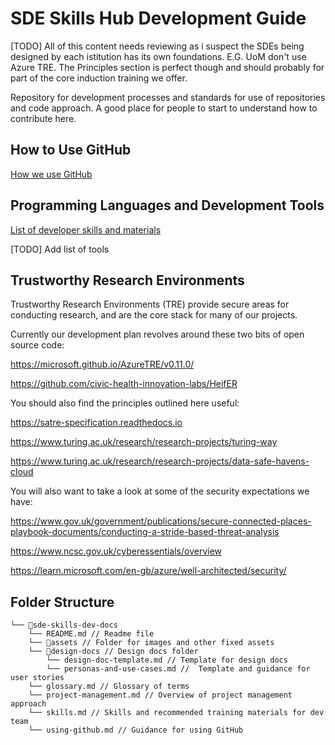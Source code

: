 # SDE Skills Hub Development Guide
[TODO] All of this content needs reviewing as i suspect the SDEs being designed by each istitution has its own foundations. E.G. UoM don't use Azure TRE. The Principles section is perfect though and should probably for part of the core induction training we offer.

Repository for development processes and standards for use of repositories and code approach. A good place for people to start to understand how to contribute here.

## How to Use GitHub
[How we use GitHub](using-github.md)

## Programming Languages and Development Tools
[List of developer skills and materials](skills.md)

[TODO] Add list of tools

## Trustworthy Research Environments

Trustworthy Research Environments (TRE) provide secure areas for conducting research, and are the core stack for many of our projects. 

Currently our development plan revolves around these two bits of open source code:

https://microsoft.github.io/AzureTRE/v0.11.0/

https://github.com/civic-health-innovation-labs/HeifER

You should also find the principles outlined here useful:

https://satre-specification.readthedocs.io

https://www.turing.ac.uk/research/research-projects/turing-way

https://www.turing.ac.uk/research/research-projects/data-safe-havens-cloud

You will also want to take a look at some of the security expectations we have:

https://www.gov.uk/government/publications/secure-connected-places-playbook-documents/conducting-a-stride-based-threat-analysis

https://www.ncsc.gov.uk/cyberessentials/overview

https://learn.microsoft.com/en-gb/azure/well-architected/security/

## Folder Structure
```
└── 📁sde-skills-dev-docs 
    └── README.md // Readme file
    └── 📁assets // Folder for images and other fixed assets
    └── 📁design-docs // Design docs folder
        └── design-doc-template.md // Template for design docs
        └── personas-and-use-cases.md //  Template and guidance for user stories
    └── glossary.md // Glossary of terms 
    └── project-management.md // Overview of project management approach
    └── skills.md // Skills and recommended training materials for dev team
    └── using-github.md // Guidance for using GitHub
```

